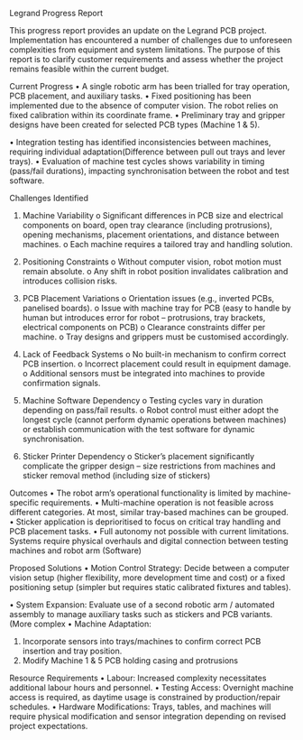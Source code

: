 Legrand Progress Report

This progress report provides an update on the Legrand PCB project. Implementation has encountered a number of challenges due to unforeseen complexities from equipment and system limitations. The purpose of this report is to clarify customer requirements and assess whether the project remains feasible within the current budget.

Current Progress
•	A single robotic arm has been trialled for tray operation, PCB placement, and auxiliary tasks.
•	Fixed positioning has been implemented due to the absence of computer vision. The robot relies on fixed calibration within its coordinate frame.
•	Preliminary tray and gripper designs have been created for selected PCB types (Machine 1 & 5).
   
•	Integration testing has identified inconsistencies between machines, requiring individual adaptation(Difference between pull out trays and lever trays).
•	Evaluation of machine test cycles shows variability in timing (pass/fail durations), impacting synchronisation between the robot and test software.


Challenges Identified
1.	Machine Variability
o	Significant differences in PCB size and electrical components on board, open tray clearance (including protrusions), opening mechanisms, placement orientations, and distance between machines.
o	Each machine requires a tailored tray and handling solution.
 
2.	Positioning Constraints
o	Without computer vision, robot motion must remain absolute.
o	Any shift in robot position invalidates calibration and introduces collision risks.
3.	PCB Placement Variations
o	Orientation issues (e.g., inverted PCBs, panelised boards).
o	Issue with machine tray for PCB (easy to handle by human but introduces error for robot – protrusions, tray brackets, electrical components on PCB)
o	Clearance constraints differ per machine.
o	Tray designs and grippers must be customised accordingly.

 
 
 
 
4.	Lack of Feedback Systems
o	No built-in mechanism to confirm correct PCB insertion.
o	Incorrect placement could result in equipment damage.
o	Additional sensors must be integrated into machines to provide confirmation signals.
5.	Machine Software Dependency
o	Testing cycles vary in duration depending on pass/fail results.
o	Robot control must either adopt the longest cycle (cannot perform dynamic operations between machines) or establish communication with the test software for dynamic synchronisation.
6.	Sticker Printer Dependency
o	Sticker’s placement significantly complicate the gripper design – size restrictions from machines and sticker removal method (including size of stickers)
   

Outcomes
•	The robot arm’s operational functionality is limited by machine-specific requirements.
•	Multi-machine operation is not feasible across different categories. At most, similar tray-based machines can be grouped.
•	Sticker application is deprioritised to focus on critical tray handling and PCB placement tasks.
•	Full autonomy not possible with current limitations. Systems require physical overhauls and digital connection between testing machines and robot arm (Software)

Proposed Solutions
•	Motion Control Strategy:
Decide between a computer vision setup (higher flexibility, more development time and cost) or a fixed positioning setup (simpler but requires static calibrated fixtures and tables).


 

•	System Expansion:
Evaluate use of a second robotic arm / automated assembly  to manage auxiliary tasks such as stickers and PCB variants. (More complex 
•	Machine Adaptation:
1. Incorporate sensors into trays/machines to confirm correct PCB insertion and tray position. 
2. Modify Machine 1 & 5 PCB holding casing and protrusions

Resource Requirements
•	Labour: Increased complexity necessitates additional labour hours and personnel.
•	Testing Access: Overnight machine access is required, as daytime usage is constrained by production/repair schedules.
•	Hardware Modifications: Trays, tables, and machines will require physical modification and sensor integration depending on revised project expectations.




